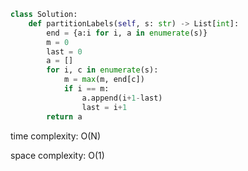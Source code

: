 ```python
class Solution:
    def partitionLabels(self, s: str) -> List[int]:
        end = {a:i for i, a in enumerate(s)}
        m = 0
        last = 0
        a = []
        for i, c in enumerate(s):
            m = max(m, end[c])
            if i == m:
                a.append(i+1-last)
                last = i+1
        return a
```

time complexity: O(N)

space complexity: O(1)